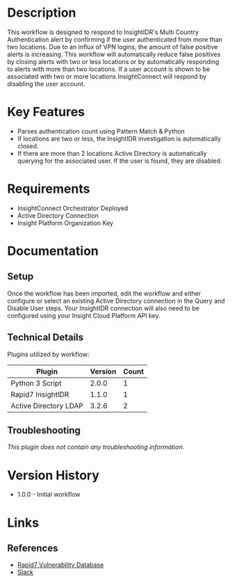 # Description

This workflow is designed to respond to InsightIDR's Multi Country Authentication alert by confirming if the user authenticated from more than two locations. Due to an influx of VPN logins, the amount of false positive alerts is increasing. This workflow will automatically reduce false positives by closing alerts with two or less locations or by automatically responding to alerts with more than two locations. If a user account is shown to be associated with two or more locations InsightConnect will respond by disabling the user account.

# Key Features

* Parses authentication count using Pattern Match & Python
* If locations are two or less, the InsightIDR investigation is automatically closed.
* If there are more than 2 locations Active Directory is automatically querying for the associated user. If the user is found, they are disabled.

# Requirements

* InsightConnect Orchestrator Deployed
* Active Directory Connection
* Insight Platform Organization Key

# Documentation

## Setup

Once the workflow has been imported, edit the workflow and either configure or select an existing Active Directory connection in the Query and Disable User steps. Your InsightIDR connection will also need to be configured using your Insight Cloud Platform API key.

## Technical Details

Plugins utilized by workflow:

|Plugin|Version|Count|
|----|----|--------|
|Python 3 Script|2.0.0|1|
|Rapid7 InsightIDR|1.1.0|1|
|Active Directory LDAP|3.2.6|2|

## Troubleshooting

_This plugin does not contain any troubleshooting information._

# Version History

* 1.0.0 - Initial workflow

# Links

## References

* [Rapid7 Vulnerability Database](https://www.rapid7.com/db)
* [Slack](https://slack.com)
